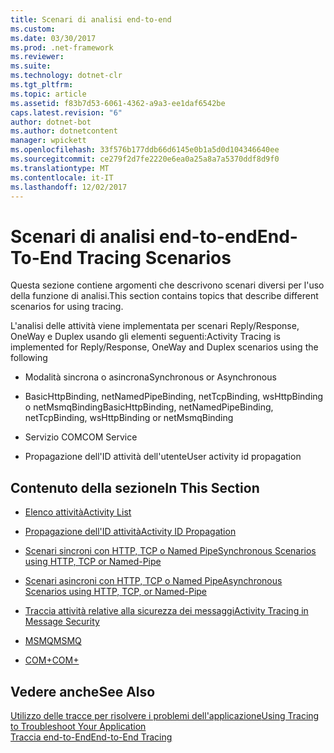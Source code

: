 ```yaml
---
title: Scenari di analisi end-to-end
ms.custom: 
ms.date: 03/30/2017
ms.prod: .net-framework
ms.reviewer: 
ms.suite: 
ms.technology: dotnet-clr
ms.tgt_pltfrm: 
ms.topic: article
ms.assetid: f83b7d53-6061-4362-a9a3-ee1daf6542be
caps.latest.revision: "6"
author: dotnet-bot
ms.author: dotnetcontent
manager: wpickett
ms.openlocfilehash: 33f576b177ddb66d6145e0b1a5d0d104346640ee
ms.sourcegitcommit: ce279f2d7fe2220e6ea0a25a8a7a5370ddf8d9f0
ms.translationtype: MT
ms.contentlocale: it-IT
ms.lasthandoff: 12/02/2017
---
```

# <a name="end-to-end-tracing-scenarios"></a><span data-ttu-id="267c0-102">Scenari di analisi end-to-end</span><span class="sxs-lookup"><span data-stu-id="267c0-102">End-To-End Tracing Scenarios</span></span>
<span data-ttu-id="267c0-103">Questa sezione contiene argomenti che descrivono scenari diversi per l'uso della funzione di analisi.</span><span class="sxs-lookup"><span data-stu-id="267c0-103">This section contains topics that describe different scenarios for using tracing.</span></span>  
  
 <span data-ttu-id="267c0-104">L'analisi delle attività viene implementata per scenari Reply/Response, OneWay e Duplex usando gli elementi seguenti:</span><span class="sxs-lookup"><span data-stu-id="267c0-104">Activity Tracing is implemented for Reply/Response, OneWay and Duplex scenarios using the following</span></span>  
  
-   <span data-ttu-id="267c0-105">Modalità sincrona o asincrona</span><span class="sxs-lookup"><span data-stu-id="267c0-105">Synchronous or Asynchronous</span></span>  
  
-   <span data-ttu-id="267c0-106">BasicHttpBinding, netNamedPipeBinding, netTcpBinding, wsHttpBinding o netMsmqBinding</span><span class="sxs-lookup"><span data-stu-id="267c0-106">BasicHttpBinding, netNamedPipeBinding, netTcpBinding, wsHttpBinding or netMsmqBinding</span></span>  
  
-   <span data-ttu-id="267c0-107">Servizio COM</span><span class="sxs-lookup"><span data-stu-id="267c0-107">COM Service</span></span>  
  
-   <span data-ttu-id="267c0-108">Propagazione dell'ID attività dell'utente</span><span class="sxs-lookup"><span data-stu-id="267c0-108">User activity id propagation</span></span>  
  
## <a name="in-this-section"></a><span data-ttu-id="267c0-109">Contenuto della sezione</span><span class="sxs-lookup"><span data-stu-id="267c0-109">In This Section</span></span>  
  
-   [<span data-ttu-id="267c0-110">Elenco attività</span><span class="sxs-lookup"><span data-stu-id="267c0-110">Activity List</span></span>](../../../../../docs/framework/wcf/diagnostics/tracing/activity-list.md)  
  
-   [<span data-ttu-id="267c0-111">Propagazione dell'ID attività</span><span class="sxs-lookup"><span data-stu-id="267c0-111">Activity ID Propagation</span></span>](../../../../../docs/framework/wcf/diagnostics/tracing/activity-id-propagation.md)  
  
-   [<span data-ttu-id="267c0-112">Scenari sincroni con HTTP, TCP o Named Pipe</span><span class="sxs-lookup"><span data-stu-id="267c0-112">Synchronous Scenarios using HTTP, TCP or Named-Pipe</span></span>](../../../../../docs/framework/wcf/diagnostics/tracing/synchronous-scenarios-using-http-tcp-or-named-pipe.md)  
  
-   [<span data-ttu-id="267c0-113">Scenari asincroni con HTTP, TCP o Named Pipe</span><span class="sxs-lookup"><span data-stu-id="267c0-113">Asynchronous Scenarios using HTTP, TCP, or Named-Pipe</span></span>](../../../../../docs/framework/wcf/diagnostics/tracing/asynchronous-scenarios-using-http-tcp-or-named-pipe.md)  
  
-   [<span data-ttu-id="267c0-114">Traccia attività relative alla sicurezza dei messaggi</span><span class="sxs-lookup"><span data-stu-id="267c0-114">Activity Tracing in Message Security</span></span>](../../../../../docs/framework/wcf/diagnostics/tracing/activity-tracing-in-message-security.md)  
  
-   [<span data-ttu-id="267c0-115">MSMQ</span><span class="sxs-lookup"><span data-stu-id="267c0-115">MSMQ</span></span>](../../../../../docs/framework/wcf/diagnostics/tracing/msmq.md)  
  
-   [<span data-ttu-id="267c0-116">COM+</span><span class="sxs-lookup"><span data-stu-id="267c0-116">COM+</span></span>](../../../../../docs/framework/wcf/diagnostics/tracing/com.md)  
  
## <a name="see-also"></a><span data-ttu-id="267c0-117">Vedere anche</span><span class="sxs-lookup"><span data-stu-id="267c0-117">See Also</span></span>  
 [<span data-ttu-id="267c0-118">Utilizzo delle tracce per risolvere i problemi dell'applicazione</span><span class="sxs-lookup"><span data-stu-id="267c0-118">Using Tracing to Troubleshoot Your Application</span></span>](../../../../../docs/framework/wcf/diagnostics/tracing/using-tracing-to-troubleshoot-your-application.md)  
 [<span data-ttu-id="267c0-119">Traccia end-to-End</span><span class="sxs-lookup"><span data-stu-id="267c0-119">End-to-End Tracing</span></span>](../../../../../docs/framework/wcf/diagnostics/tracing/end-to-end-tracing.md)
